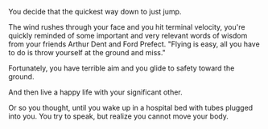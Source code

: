 You decide that the quickest way down to just jump. 

The wind rushes through your face and you hit terminal velocity, you're quickly reminded of some important 
and very relevant words of wisdom from your friends Arthur Dent and Ford Prefect. 
"Flying is easy, all you have to do is throw yourself at the ground and miss."

Fortunately, you have terrible aim and you glide to safety toward the ground. 

And then live a happy life with your significant other.

Or so you thought, until you wake up in a hospital bed with tubes plugged into you. You try to speak, but realize you cannot move your body.
